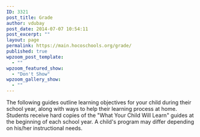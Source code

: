 ```yaml
---
ID: 3321
post_title: Grade
author: vdubay
post_date: 2014-07-07 10:54:11
post_excerpt: ""
layout: page
permalink: https://main.hocoschools.org/grade/
published: true
wpzoom_post_template:
  - ""
wpzoom_featured_show:
  - "Don't Show"
wpzoom_gallery_show:
  - ""
---
```

The following guides outline learning objectives for your child during their school year, along with ways to help their learning process at home. Students receive hard copies of the "What Your Child Will Learn" guides at the beginning of each school year. A child's program may differ depending on his/her instructional needs.